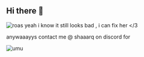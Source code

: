 ## Hi there 👋
![roas](https://github.com/user-attachments/assets/ec2de00d-9736-4557-900c-a94e0c36c5f2)
yeah i know it still looks bad , i can fix her </3

anywaaayys contact me @ shaaarq on discord for

![umu](https://github.com/user-attachments/assets/4eacb766-d3be-4f5e-bd11-7c5c3ade56d7)


<!--
**Rosiiiie/Rosiiiie** is a ✨ _special_ ✨ repository because its `README.md` (this file) appears on your GitHub profile.

Here are some ideas to get you started:

- 🔭 I’m currently working on ...
- 🌱 I’m currently learning ...
- 👯 I’m looking to collaborate on ...
- 🤔 I’m looking for help with ...
- 💬 Ask me about ...
- 📫 How to reach me: ...
- 😄 Pronouns: ...
- ⚡ Fun fact: ...
-->
